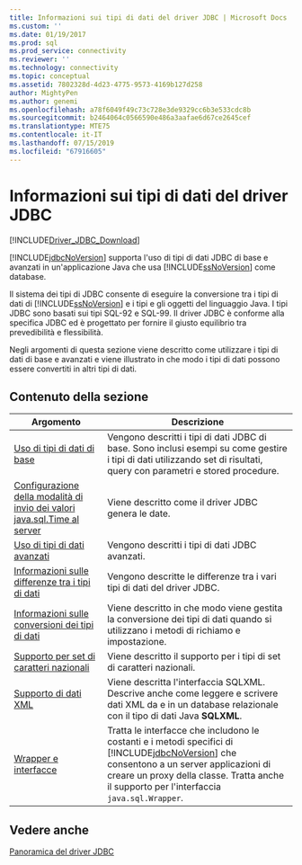 ```yaml
---
title: Informazioni sui tipi di dati del driver JDBC | Microsoft Docs
ms.custom: ''
ms.date: 01/19/2017
ms.prod: sql
ms.prod_service: connectivity
ms.reviewer: ''
ms.technology: connectivity
ms.topic: conceptual
ms.assetid: 7802328d-4d23-4775-9573-4169b127d258
author: MightyPen
ms.author: genemi
ms.openlocfilehash: a78f6049f49c73c728e3de9329cc6b3e533cdc8b
ms.sourcegitcommit: b2464064c0566590e486a3aafae6d67ce2645cef
ms.translationtype: MTE75
ms.contentlocale: it-IT
ms.lasthandoff: 07/15/2019
ms.locfileid: "67916605"
---
```

# <a name="understanding-the-jdbc-driver-data-types"></a>Informazioni sui tipi di dati del driver JDBC

[!INCLUDE[Driver_JDBC_Download](../../includes/driver_jdbc_download.md)]

[!INCLUDE[jdbcNoVersion](../../includes/jdbcnoversion_md.md)] supporta l'uso di tipi di dati JDBC di base e avanzati in un'applicazione Java che usa [!INCLUDE[ssNoVersion](../../includes/ssnoversion-md.md)] come database.  
  
Il sistema dei tipi di JDBC consente di eseguire la conversione tra i tipi di dati di [!INCLUDE[ssNoVersion](../../includes/ssnoversion-md.md)] e i tipi e gli oggetti del linguaggio Java. I tipi JDBC sono basati sui tipi SQL-92 e SQL-99. Il driver JDBC è conforme alla specifica JDBC ed è progettato per fornire il giusto equilibrio tra prevedibilità e flessibilità.  
  
Negli argomenti di questa sezione viene descritto come utilizzare i tipi di dati di base e avanzati e viene illustrato in che modo i tipi di dati possono essere convertiti in altri tipi di dati.  
  
## <a name="in-this-section"></a>Contenuto della sezione  
  
| Argomento                                                                                                                                            | Descrizione                                                                                                                                                                                                                                                          |
| ------------------------------------------------------------------------------------------------------------------------------------------------ | -------------------------------------------------------------------------------------------------------------------------------------------------------------------------------------------------------------------------------------------------------------------- |
| [Uso di tipi di dati di base](../../connect/jdbc/using-basic-data-types.md)                                                                           | Vengono descritti i tipi di dati JDBC di base. Sono inclusi esempi su come gestire i tipi di dati utilizzando set di risultati, query con parametri e stored procedure.                                                                                                        |
| [Configurazione della modalità di invio dei valori java.sql.Time al server](../../connect/jdbc/configuring-how-java-sql-time-values-are-sent-to-the-server.md) | Viene descritto come il driver JDBC genera le date.                                                                                                                                                                                                                       |
| [Uso di tipi di dati avanzati](../../connect/jdbc/using-advanced-data-types.md)                                                                     | Vengono descritti i tipi di dati JDBC avanzati.                                                                                                                                                                                                                              |
| [Informazioni sulle differenze tra i tipi di dati](../../connect/jdbc/understanding-data-type-differences.md)                                                 | Vengono descritte le differenze tra i vari tipi di dati del driver JDBC.                                                                                                                                                                                                    |
| [Informazioni sulle conversioni dei tipi di dati](../../connect/jdbc/understanding-data-type-conversions.md)                                                 | Viene descritto in che modo viene gestita la conversione dei tipi di dati quando si utilizzano i metodi di richiamo e impostazione.                                                                                                                                                                                  |
| [Supporto per set di caratteri nazionali](../../connect/jdbc/national-character-set-support.md)                                                           | Viene descritto il supporto per i tipi di set di caratteri nazionali.                                                                                                                                                                                                          |
| [Supporto di dati XML](../../connect/jdbc/supporting-xml-data.md)                                                                                 | Viene descritta l'interfaccia SQLXML. Descrive anche come leggere e scrivere dati XML da e in un database relazionale con il tipo di dati Java **SQLXML**.                                                                                                             |
| [Wrapper e interfacce](../../connect/jdbc/wrappers-and-interfaces.md)                                                                         | Tratta le interfacce che includono le costanti e i metodi specifici di [!INCLUDE[jdbcNoVersion](../../includes/jdbcnoversion_md.md)] che consentono a un server applicazioni di creare un proxy della classe. Tratta anche il supporto per l'interfaccia `java.sql.Wrapper`. |
  
## <a name="see-also"></a>Vedere anche

[Panoramica del driver JDBC](../../connect/jdbc/overview-of-the-jdbc-driver.md)  
